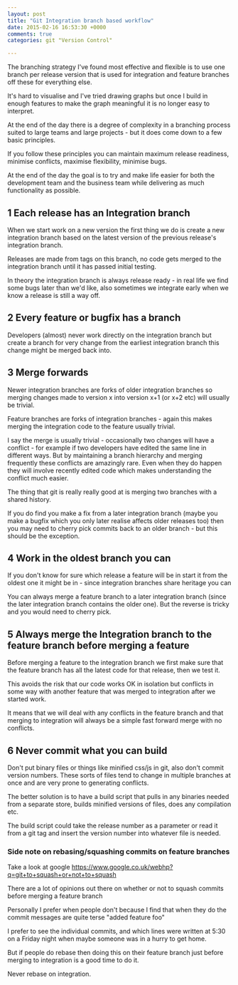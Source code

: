 ```yaml
---
layout: post
title: "Git Integration branch based workflow"
date: 2015-02-16 16:53:30 +0000
comments: true
categories: git "Version Control"

---
```


The branching strategy I've found most effective and flexible is to use one branch per release version that is used for integration and feature branches off these for everything else.

It's hard to visualise and I've tried drawing graphs but once I build in enough features to make the graph meaningful it is no longer easy to interpret.

At the end of the day there is a degree of complexity in a branching process suited to large teams and large projects - but it does come down to a few basic principles.

If you follow these principles you can maintain maximum release readiness, minimise conflicts, maximise flexibility, minimise bugs.

At the end of the day the goal is to try and make life easier for both the development team and the business team while delivering as much functionality as possible.

## 1 Each release has an Integration branch 

When we start work on a new version the first thing we do is create a new integration branch based on the latest version of the previous release's integration branch.

Releases are made from tags on this branch, no code gets merged to the integration branch until it has passed initial testing.

In theory the integration branch is always release ready - in real life we find some bugs later than we'd like, also sometimes we integrate early when we know a release is still a way off. 

## 2 Every feature or bugfix has a branch 

Developers (almost) never work directly on the integration branch but create a branch for very change from the earliest integration branch this change might be merged back into.

## 3 Merge forwards

Newer integration branches are forks of older integration branches so merging changes made to version x into version x+1 (or x+2 etc) will usually be trivial.

Feature branches are forks of integration branches - again this makes merging the integration code to the feature usually trivial.

I say the merge is usually trivial - occasionally two changes will have a conflict - for example if two developers have edited the same line in different ways. But by maintaining a branch hierarchy and merging frequently these conflicts are amazingly rare. Even when they do happen they will involve recently edited code which makes understanding the conflict much easier.

The thing that git is really really good at is merging two branches with a shared history.

If you do find you make a fix from a later integration branch (maybe you make a bugfix which you only later realise affects older releases too) then you may need to cherry pick commits back to an older branch - but this should be the exception.


## 4 Work in the oldest branch you can

If you don't know for sure which release a feature will be in start it from the oldest one it might be in - since integration branches share heritage you can 

You can always merge a feature branch to a later integration branch (since the later integration branch contains the older one). But the reverse is tricky and you would need to cherry pick. 


## 5 Always merge the Integration branch to the feature branch before merging a feature

Before merging a feature to the integration branch we first make sure that the feature branch has all the latest code for that release, then we test it.

This avoids the risk that our code works OK in isolation but conflicts in some way with another feature that was merged to integration after we started work.

It means that we will deal with any conflicts in the feature branch and that merging to integration will always be a simple fast forward merge with no conflicts.


## 6 Never commit what you can build

Don't put binary files or things like minified css/js in git, also don't commit version numbers. These sorts of files tend to change in multiple branches at once and are very prone to generating conflicts.

The better solution is to have a build script that pulls in any binaries needed from a separate store, builds minified  versions of files, does any compilation etc.

The build script could take the release number as a parameter or read it from a git tag and insert the version number into whatever file is needed.


### Side note on rebasing/squashing commits on feature branches

Take a look at google https://www.google.co.uk/webhp?q=git+to+squash+or+not+to+squash

There are a lot of opinions out there on whether or not to squash commits before merging a feature branch

Personally I prefer when people don't because I find that when they do the commit messages are quite terse "added feature foo"

I prefer to see the individual commits, and which lines were written at 5:30 on a Friday night when maybe someone was in a hurry to get home.

But if people do rebase then doing this on their feature branch just before merging to integration is a good time to do it.

Never rebase on integration.



